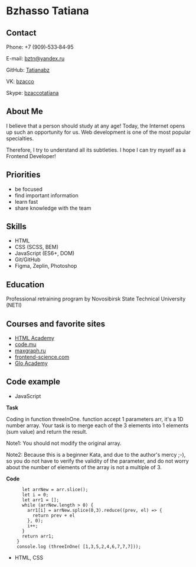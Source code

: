 
# Bzhasso Tatiana

## Contact

Phone: +7 (909)&#8209;533&#8209;84&#8209;95

E-mail: <bztn@yandex.ru>

GitHub: [Tatianabz](https://github.com/TatianaBz)

VK: [bzacco](vk.com/bzacco)

Skype: [bzaccotatiana](skype.com/bzaccotatiana)
## About Me

I believe that a person should study at any age! Today, the Internet opens up such an opportunity for us.
Web development is one of the most popular specialties.

Therefore, I try to understand all its subtleties.
I hope I can try myself as a Frontend Developer!

## Priorities

+ be focused
+ find important information
+ learn fast
+ share knowledge with the team

## Skills

+ HTML
+ CSS (SCSS, BEM)
+ JavaScript (ES6+, DOM)
+ Git/GitHub
+ Figma, Zeplin, Photoshop
## Education

Professional retraining program by Novosibirsk State Technical University (NETI)
## Courses and favorite sites

+ [HTML Academy](https://htmlacademy.ru/)
+ [code.mu](http://code.mu/)
+ [maxgraph.ru](https://maxgraph.ru/)
+ [frontend-science.com](https://frontend-science.com/)
+ [Glo Academy](https://glo.academy/)

## Code example
+ JavaScript

**Task**

Coding in function threeInOne. function accept 1 parameters arr, it's a 1D number array. Your task is to merge each of the 3 elements into 1 elements (sum value) and return the result.

Note1: You should not modify the original array.

Note2: Because this is a beginner Kata, and due to the author's mercy ;-), so you do not have to verify the validity of the parameter, and do not worry about the number of elements of the array is not a multiple of 3.

**Code**

```  function threeInOne(arr) {
      let arrNew = arr.slice();
      let i = 0;
      let arr1 = [];
      while (arrNew.length > 0) {
        arr1[i] = arrNew.splice(0,3).reduce((prev, el) => {
          return prev + el
        }, 0);
        i++;
      }
      return arr1;
    }
    console.log (threeInOne( [1,3,5,2,4,6,7,7,7]));
```
+ HTML, CSS
